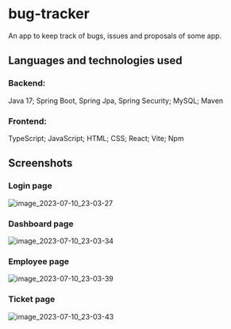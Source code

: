 # bug-tracker
An app to keep track of bugs, issues and proposals of some app.

## Languages and technologies used
### Backend:
Java 17; Spring Boot, Spring Jpa, Spring Security; MySQL; Maven
### Frontend:
TypeScript; JavaScript; HTML; CSS; React; Vite; Npm

## Screenshots
### Login page
![image_2023-07-10_23-03-27](https://github.com/VladYermakov02/bug-tracker-public/assets/129091482/114732e7-bfac-4517-b6a7-7311dd39aa8b)
### Dashboard page
![image_2023-07-10_23-03-34](https://github.com/VladYermakov02/bug-tracker-public/assets/129091482/d6f5fe3d-ff4b-483c-93ed-e7e97dcb2943)
### Employee page
![image_2023-07-10_23-03-39](https://github.com/VladYermakov02/bug-tracker-public/assets/129091482/ec6d09cb-1c02-4077-8a8a-ca6b3466a7e8)
### Ticket page
![image_2023-07-10_23-03-43](https://github.com/VladYermakov02/bug-tracker-public/assets/129091482/3fd40f06-aae0-4f82-b801-860907a80a33)
